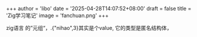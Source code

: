 +++
author = 'libo'
date = '2025-04-28T14:07:52+08:00'
draft = false
title = 'Zig学习笔记'
image = 'fanchuan.png'
+++



zig语言 的”元组“，.{"nihao",3}其实是个value, 它的类型是匿名结构体，
